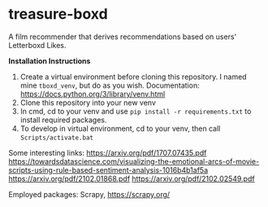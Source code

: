 # treasure-boxd
A film recommender that derives recommendations based on users' Letterboxd Likes.

**Installation Instructions**
1) Create a virtual environment before cloning this repository. I named mine `tboxd_venv`, but do as you wish. Documentation: https://docs.python.org/3/library/venv.html
2) Clone this repository into your new venv
3) In cmd, cd to your venv and use `pip install -r requirements.txt` to install required packages.
4) To develop in virtual environment, cd to your venv, then call `Scripts/activate.bat`

Some interesting links: 
https://arxiv.org/pdf/1707.07435.pdf
https://towardsdatascience.com/visualizing-the-emotional-arcs-of-movie-scripts-using-rule-based-sentiment-analysis-1016b4b1af5a
https://arxiv.org/pdf/2102.01868.pdf
https://arxiv.org/pdf/2102.02549.pdf

Employed packages:
Scrapy, https://scrapy.org/
